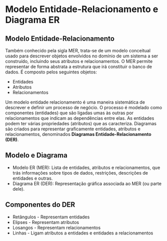 # Modelo Entidade-Relacionamento e Diagrama ER

## Modelo Entidade-Relacionamento
Também conhecido pela sigla MER, trata-se de um modelo conceitual usado para descrever objetos envolvidos no domínio de um sistema a ser construído, incluindo seus atributos e relacionamentos.
O MER permite representar de forma abstrata a estrutura que irá constituir o banco de dados.
É composto pelos seguintes objetos:
* Entidades
* Atributos
* Relacionamentos

Um modelo entidade relacionamento é uma maneira sistemática de descrever e definir um processo de negócio.
O processo é modelado como componentes (entidades) que são ligadas umas às outras por relacionamentos que indicam as dependências entre elas.
As entidades podem ter várias propriedades (atributos) que as caracteriza.
Diagramas são criados para representar graficamente entidades, atributos e relacionamentos, denominados **Diagramas Entidade-Relacionamento (DER)**.

## Modelo e Diagrama
* Modelo ER (MER): Lista de entidades, atributos e relacionamentos, que trás informações sobre tipos de dados, restrições, descrições de entidades e outras.
* Diagrama ER (DER): Representação gráfica associada ao MER (ou parte dele).

## Componentes do DER
* Retângulos - Representam entidades
* Elipses - Representam atributos
* Losangos - Representam relacionamentos
* Linhas - Ligam atributos a entidades e entidades a relacionamentos
